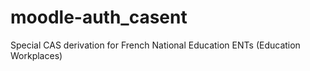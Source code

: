 # moodle-auth_casent
Special CAS derivation for French National Education ENTs (Education Workplaces)
